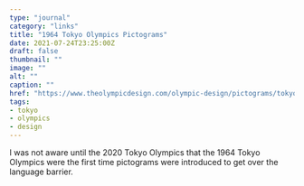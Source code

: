 ```yaml
---
type: "journal"
category: "links"
title: "1964 Tokyo Olympics Pictograms"
date: 2021-07-24T23:25:00Z
draft: false
thumbnail: ""
image: ""
alt: ""
caption: ""
href: "https://www.theolympicdesign.com/olympic-design/pictograms/tokyo-1964/"
tags:
- tokyo
- olympics
- design
---
```


I was not aware until the 2020 Tokyo Olympics that the 1964 Tokyo Olympics were the first time pictograms were introduced to get over the language barrier.

